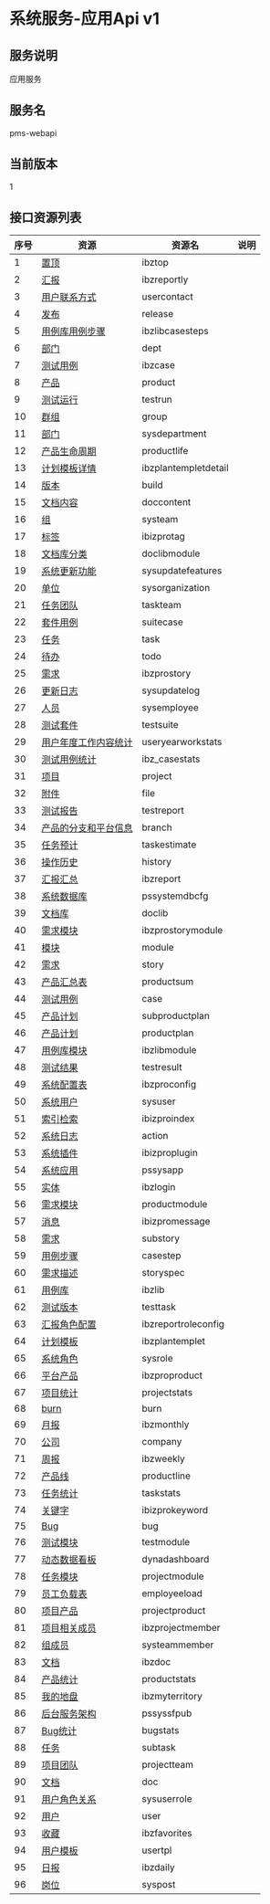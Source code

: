
# 系统服务-应用Api v1
## 服务说明
应用服务

## 服务名
pms-webapi

## 当前版本
1

## 接口资源列表
| 序号 | 资源 | 资源名 | 说明 |
| ---- | ---- | ---- | ---- |
| 1 | [置顶](1/IbzTop) | ibztop |  |
| 2 | [汇报](1/IbzReportly) | ibzreportly |  |
| 3 | [用户联系方式](1/UserContact) | usercontact |  |
| 4 | [发布](1/Release) | release |  |
| 5 | [用例库用例步骤](1/IbzLibCaseSteps) | ibzlibcasesteps |  |
| 6 | [部门](1/Dept) | dept |  |
| 7 | [测试用例](1/IbzCase) | ibzcase |  |
| 8 | [产品](1/Product) | product |  |
| 9 | [测试运行](1/TestRun) | testrun |  |
| 10 | [群组](1/Group) | group |  |
| 11 | [部门](1/SysDepartment) | sysdepartment |  |
| 12 | [产品生命周期](1/ProductLife) | productlife |  |
| 13 | [计划模板详情](1/IbzPlanTempletDetail) | ibzplantempletdetail |  |
| 14 | [版本](1/Build) | build |  |
| 15 | [文档内容](1/DocContent) | doccontent |  |
| 16 | [组](1/SysTeam) | systeam |  |
| 17 | [标签](1/IBIZProTag) | ibizprotag |  |
| 18 | [文档库分类](1/DocLibModule) | doclibmodule |  |
| 19 | [系统更新功能](1/SysUpdateFeatures) | sysupdatefeatures |  |
| 20 | [单位](1/SysOrganization) | sysorganization |  |
| 21 | [任务团队](1/TaskTeam) | taskteam |  |
| 22 | [套件用例](1/SuiteCase) | suitecase |  |
| 23 | [任务](1/Task) | task |  |
| 24 | [待办](1/Todo) | todo |  |
| 25 | [需求](1/IBZProStory) | ibzprostory |  |
| 26 | [更新日志](1/SysUpdateLog) | sysupdatelog |  |
| 27 | [人员](1/SysEmployee) | sysemployee |  |
| 28 | [测试套件](1/TestSuite) | testsuite |  |
| 29 | [用户年度工作内容统计](1/UserYearWorkStats) | useryearworkstats |  |
| 30 | [测试用例统计](1/IBZ_CASESTATS) | ibz_casestats |  |
| 31 | [项目](1/Project) | project |  |
| 32 | [附件](1/File) | file |  |
| 33 | [测试报告](1/TestReport) | testreport |  |
| 34 | [产品的分支和平台信息](1/Branch) | branch |  |
| 35 | [任务预计](1/TaskEstimate) | taskestimate |  |
| 36 | [操作历史](1/History) | history |  |
| 37 | [汇报汇总](1/IbzReport) | ibzreport |  |
| 38 | [系统数据库](1/PSSystemDBCfg) | pssystemdbcfg |  |
| 39 | [文档库](1/DocLib) | doclib |  |
| 40 | [需求模块](1/IBZProStoryModule) | ibzprostorymodule |  |
| 41 | [模块](1/Module) | module |  |
| 42 | [需求](1/Story) | story |  |
| 43 | [产品汇总表](1/ProductSum) | productsum |  |
| 44 | [测试用例](1/Case) | case |  |
| 45 | [产品计划](1/SubProductPlan) | subproductplan |  |
| 46 | [产品计划](1/ProductPlan) | productplan |  |
| 47 | [用例库模块](1/IbzLibModule) | ibzlibmodule |  |
| 48 | [测试结果](1/TestResult) | testresult |  |
| 49 | [系统配置表](1/IbzproConfig) | ibzproconfig |  |
| 50 | [系统用户](1/SysUser) | sysuser |  |
| 51 | [索引检索](1/IbizproIndex) | ibizproindex |  |
| 52 | [系统日志](1/Action) | action |  |
| 53 | [系统插件](1/IBIZProPlugin) | ibizproplugin |  |
| 54 | [系统应用](1/PSSysApp) | pssysapp |  |
| 55 | [实体](1/IbzLogin) | ibzlogin |  |
| 56 | [需求模块](1/ProductModule) | productmodule |  |
| 57 | [消息](1/IBIZProMessage) | ibizpromessage |  |
| 58 | [需求](1/SubStory) | substory |  |
| 59 | [用例步骤](1/CaseStep) | casestep |  |
| 60 | [需求描述](1/StorySpec) | storyspec |  |
| 61 | [用例库](1/IbzLib) | ibzlib |  |
| 62 | [测试版本](1/TestTask) | testtask |  |
| 63 | [汇报角色配置](1/IbzReportRoleConfig) | ibzreportroleconfig |  |
| 64 | [计划模板](1/IbzPlanTemplet) | ibzplantemplet |  |
| 65 | [系统角色](1/SysRole) | sysrole |  |
| 66 | [平台产品](1/IBZProProduct) | ibzproproduct |  |
| 67 | [项目统计](1/ProjectStats) | projectstats |  |
| 68 | [burn](1/Burn) | burn |  |
| 69 | [月报](1/IbzMonthly) | ibzmonthly |  |
| 70 | [公司](1/Company) | company |  |
| 71 | [周报](1/IbzWeekly) | ibzweekly |  |
| 72 | [产品线](1/ProductLine) | productline |  |
| 73 | [任务统计](1/TaskStats) | taskstats |  |
| 74 | [关键字](1/IBIZProKeyword) | ibizprokeyword |  |
| 75 | [Bug](1/Bug) | bug |  |
| 76 | [测试模块](1/TestModule) | testmodule |  |
| 77 | [动态数据看板](1/DynaDashboard) | dynadashboard |  |
| 78 | [任务模块](1/ProjectModule) | projectmodule |  |
| 79 | [员工负载表](1/EmpLoyeeload) | employeeload |  |
| 80 | [项目产品](1/ProjectProduct) | projectproduct |  |
| 81 | [项目相关成员](1/IbzProjectMember) | ibzprojectmember |  |
| 82 | [组成员](1/SysTeamMember) | systeammember |  |
| 83 | [文档](1/IBzDoc) | ibzdoc |  |
| 84 | [产品统计](1/ProductStats) | productstats |  |
| 85 | [我的地盘](1/IbzMyTerritory) | ibzmyterritory |  |
| 86 | [后台服务架构](1/PSSysSFPub) | pssyssfpub |  |
| 87 | [Bug统计](1/BugStats) | bugstats |  |
| 88 | [任务](1/SubTask) | subtask |  |
| 89 | [项目团队](1/ProjectTeam) | projectteam |  |
| 90 | [文档](1/Doc) | doc |  |
| 91 | [用户角色关系](1/SysUserRole) | sysuserrole |  |
| 92 | [用户](1/User) | user |  |
| 93 | [收藏](1/IbzFavorites) | ibzfavorites |  |
| 94 | [用户模板](1/UserTpl) | usertpl |  |
| 95 | [日报](1/IbzDaily) | ibzdaily |  |
| 96 | [岗位](1/SysPost) | syspost |  |

